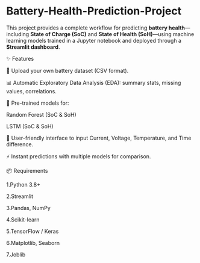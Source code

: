 # Battery-Health-Prediction-Project
This project provides a complete workflow for predicting **battery health**—including **State of Charge (SoC)** and **State of Health (SoH)**—using machine learning models trained in a Jupyter notebook and deployed through a **Streamlit dashboard**.

✨ Features

📂 Upload your own battery dataset (CSV format).

📊 Automatic Exploratory Data Analysis (EDA): summary stats, missing values, correlations.

🤖 Pre-trained models for:

Random Forest (SoC & SoH)

LSTM (SoC & SoH)

🧾 User-friendly interface to input Current, Voltage, Temperature, and Time difference.

⚡ Instant predictions with multiple models for comparison.

📦 Requirements

1.Python 3.8+

2.Streamlit

3.Pandas, NumPy

4.Scikit-learn

5.TensorFlow / Keras

6.Matplotlib, Seaborn

7.Joblib

